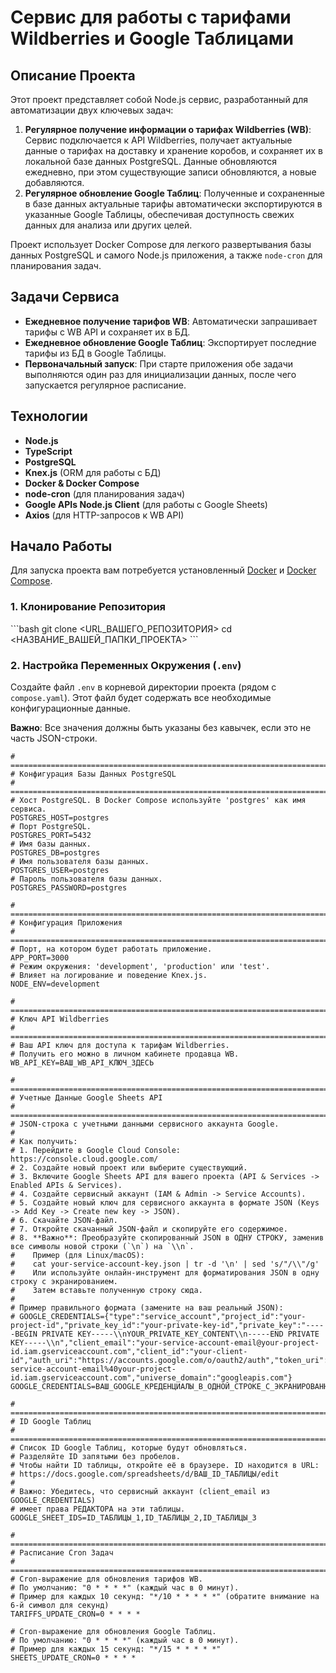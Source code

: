 # Сервис для работы с тарифами Wildberries и Google Таблицами

## Описание Проекта

Этот проект представляет собой Node.js сервис, разработанный для автоматизации двух ключевых задач:

1.  **Регулярное получение информации о тарифах Wildberries (WB)**: Сервис подключается к API Wildberries, получает актуальные данные о тарифах на доставку и хранение коробов, и сохраняет их в локальной базе данных PostgreSQL. Данные обновляются ежедневно, при этом существующие записи обновляются, а новые добавляются.
2.  **Регулярное обновление Google Таблиц**: Полученные и сохраненные в базе данных актуальные тарифы автоматически экспортируются в указанные Google Таблицы, обеспечивая доступность свежих данных для анализа или других целей.

Проект использует Docker Compose для легкого развертывания базы данных PostgreSQL и самого Node.js приложения, а также `node-cron` для планирования задач.

## Задачи Сервиса

*   **Ежедневное получение тарифов WB**: Автоматически запрашивает тарифы с WB API и сохраняет их в БД.
*   **Ежедневное обновление Google Таблиц**: Экспортирует последние тарифы из БД в Google Таблицы.
*   **Первоначальный запуск**: При старте приложения обе задачи выполняются один раз для инициализации данных, после чего запускается регулярное расписание.

## Технологии

*   **Node.js**
*   **TypeScript**
*   **PostgreSQL**
*   **Knex.js** (ORM для работы с БД)
*   **Docker & Docker Compose**
*   **node-cron** (для планирования задач)
*   **Google APIs Node.js Client** (для работы с Google Sheets)
*   **Axios** (для HTTP-запросов к WB API)

## Начало Работы

Для запуска проекта вам потребуется установленный [Docker](https://www.docker.com/get-started/) и [Docker Compose](https://docs.docker.com/compose/install/).

### 1. Клонирование Репозитория

\`\`\`bash
git clone <URL_ВАШЕГО_РЕПОЗИТОРИЯ>
cd <НАЗВАНИЕ_ВАШЕЙ_ПАПКИ_ПРОЕКТА>
\`\`\`

### 2. Настройка Переменных Окружения (`.env`)

Создайте файл `.env` в корневой директории проекта (рядом с `compose.yaml`). Этот файл будет содержать все необходимые конфигурационные данные.

**Важно**: Все значения должны быть указаны без кавычек, если это не часть JSON-строки.

```plaintext file=".env"
# =============================================================================
# Конфигурация Базы Данных PostgreSQL
# =============================================================================
# Хост PostgreSQL. В Docker Compose используйте 'postgres' как имя сервиса.
POSTGRES_HOST=postgres
# Порт PostgreSQL.
POSTGRES_PORT=5432
# Имя базы данных.
POSTGRES_DB=postgres
# Имя пользователя базы данных.
POSTGRES_USER=postgres
# Пароль пользователя базы данных.
POSTGRES_PASSWORD=postgres

# =============================================================================
# Конфигурация Приложения
# =============================================================================
# Порт, на котором будет работать приложение.
APP_PORT=3000
# Режим окружения: 'development', 'production' или 'test'.
# Влияет на логирование и поведение Knex.js.
NODE_ENV=development

# =============================================================================
# Ключ API Wildberries
# =============================================================================
# Ваш API ключ для доступа к тарифам Wildberries.
# Получить его можно в личном кабинете продавца WB.
WB_API_KEY=ВАШ_WB_API_КЛЮЧ_ЗДЕСЬ

# =============================================================================
# Учетные Данные Google Sheets API
# =============================================================================
# JSON-строка с учетными данными сервисного аккаунта Google.
#
# Как получить:
# 1. Перейдите в Google Cloud Console: https://console.cloud.google.com/
# 2. Создайте новый проект или выберите существующий.
# 3. Включите Google Sheets API для вашего проекта (API & Services -> Enabled APIs & Services).
# 4. Создайте сервисный аккаунт (IAM & Admin -> Service Accounts).
# 5. Создайте новый ключ для сервисного аккаунта в формате JSON (Keys -> Add Key -> Create new key -> JSON).
# 6. Скачайте JSON-файл.
# 7. Откройте скачанный JSON-файл и скопируйте его содержимое.
# 8. **Важно**: Преобразуйте скопированный JSON в ОДНУ СТРОКУ, заменив все символы новой строки (`\n`) на `\\n`.
#    Пример (для Linux/macOS):
#    cat your-service-account-key.json | tr -d '\n' | sed 's/"/\\"/g'
#    Или используйте онлайн-инструмент для форматирования JSON в одну строку с экранированием.
#    Затем вставьте полученную строку сюда.
#
# Пример правильного формата (замените на ваш реальный JSON):
# GOOGLE_CREDENTIALS={"type":"service_account","project_id":"your-project-id","private_key_id":"your-private-key-id","private_key":"-----BEGIN PRIVATE KEY-----\\nYOUR_PRIVATE_KEY_CONTENT\\n-----END PRIVATE KEY-----\\n","client_email":"your-service-account-email@your-project-id.iam.gserviceaccount.com","client_id":"your-client-id","auth_uri":"https://accounts.google.com/o/oauth2/auth","token_uri":"https://oauth2.googleapis.com/token","auth_provider_x509_cert_url":"https://www.googleapis.com/oauth2/v1/certs","client_x509_cert_url":"https://www.googleapis.com/robot/v1/metadata/x509/your-service-account-email%40your-project-id.iam.gserviceaccount.com","universe_domain":"googleapis.com"}
GOOGLE_CREDENTIALS=ВАШ_GOOGLE_КРЕДЕНЦИАЛЫ_В_ОДНОЙ_СТРОКЕ_С_ЭКРАНИРОВАННЫМИ_ПЕРЕНОСАМИ_СТРОК

# =============================================================================
# ID Google Таблиц
# =============================================================================
# Список ID Google Таблиц, которые будут обновляться.
# Разделяйте ID запятыми без пробелов.
# Чтобы найти ID таблицы, откройте её в браузере. ID находится в URL:
# https://docs.google.com/spreadsheets/d/ВАШ_ID_ТАБЛИЦЫ/edit
#
# Важно: Убедитесь, что сервисный аккаунт (client_email из GOOGLE_CREDENTIALS)
# имеет права РЕДАКТОРА на эти таблицы.
GOOGLE_SHEET_IDS=ID_ТАБЛИЦЫ_1,ID_ТАБЛИЦЫ_2,ID_ТАБЛИЦЫ_3

# =============================================================================
# Расписание Cron Задач
# =============================================================================
# Cron-выражение для обновления тарифов WB.
# По умолчанию: "0 * * * *" (каждый час в 0 минут).
# Пример для каждых 10 секунд: "*/10 * * * * *" (обратите внимание на 6-й символ для секунд)
TARIFFS_UPDATE_CRON=0 * * * *

# Cron-выражение для обновления Google Таблиц.
# По умолчанию: "0 * * * *" (каждый час в 0 минут).
# Пример для каждых 15 секунд: "*/15 * * * * *"
SHEETS_UPDATE_CRON=0 * * * *
